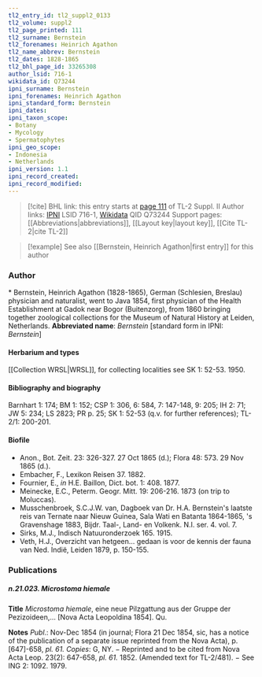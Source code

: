 ```yaml
---
tl2_entry_id: tl2_suppl2_0133
tl2_volume: suppl2
tl2_page_printed: 111
tl2_surname: Bernstein
tl2_forenames: Heinrich Agathon
tl2_name_abbrev: Bernstein
tl2_dates: 1828-1865
tl2_bhl_page_id: 33265308
author_lsid: 716-1
wikidata_id: Q73244
ipni_surname: Bernstein
ipni_forenames: Heinrich Agathon
ipni_standard_form: Bernstein
ipni_dates: 
ipni_taxon_scope: 
- Botany
- Mycology
- Spermatophytes
ipni_geo_scope: 
- Indonesia
- Netherlands
ipni_version: 1.1
ipni_record_created: 
ipni_record_modified:
---
```


> [!cite] BHL link: this entry starts at [page 111](https://www.biodiversitylibrary.org/page/33265308) of TL-2 Suppl. II
> Author links: [IPNI](https://www.ipni.org/a/716-1) LSID 716-1, [Wikidata](https://www.wikidata.org/wiki/Q73244) QID Q73244
> Support pages: [[Abbreviations|abbreviations]], [[Layout key|layout key]], [[Cite TL-2|cite TL-2]]

> [!example] See also [[Bernstein, Heinrich Agathon|first entry]] for this author

### Author

\* Bernstein, Heinrich Agathon (1828-1865), German (Schlesien, Breslau) physician and naturalist, went to Java 1854, first physician of the Health Establishment at Gadok near Bogor (Buitenzorg), from 1860 bringing together zoological collections for the Museum of Natural History at Leiden, Netherlands. 
**Abbreviated name**: *Bernstein* \[standard form in IPNI: *Bernstein*\]

#### Herbarium and types

[[Collection WRSL|WRSL]], for collecting localities see SK 1: 52-53. 1950.

#### Bibliography and biography

Barnhart 1: 174; BM 1: 152; CSP 1: 306, 6: 584, 7: 147-148, 9: 205; IH 2: 71; JW 5: 234; LS 2823; PR p. 25; SK 1: 52-53 (q.v. for further references); TL-2/1: 200-201.

#### Biofile

- Anon., Bot. Zeit. 23: 326-327. 27 Oct 1865 (d.); Flora 48: 573. 29 Nov 1865 (d.).
- Embacher, F., Lexikon Reisen 37. 1882.
- Fournier, E., *in* H.E. Baillon, Dict. bot. 1: 408. 1877.
- Meinecke, E.C., Peterm. Geogr. Mitt. 19: 206-216. 1873 (on trip to Moluccas).
- Musschenbroek, S.C.J.W. van, Dagboek van Dr. H.A. Bernstein's laatste reis van Ternate naar Nieuw Guinea, Sala Wati en Batanta 1864-1865, 's Gravenshage 1883, Bijdr. Taal-, Land- en Volkenk. N.I. ser. 4. vol. 7.
- Sirks, M.J., Indisch Natuuronderzoek 165. 1915.
- Veth, H.J., Overzicht van hetgeen... gedaan is voor de kennis der fauna van Ned. Indië, Leiden 1879, p. 150-155.

### Publications

##### n.21.023. Microstoma hiemale

**Title**
*Microstoma hiemale*, eine neue Pilzgattung aus der Gruppe der Pezizoideen,... \[Nova Acta Leopoldina 1854\]. Qu.

**Notes**
*Publ*.: Nov-Dec 1854 (in journal; Flora 21 Dec 1854, sic, has a notice of the publication of a separate issue reprinted from the Nova Acta), p. \[647\]-658, *pl. 61.* *Copies*: G, NY. − Reprinted and to be cited from Nova Acta Leop. 23(2): 647-658, *pl. 61.* 1852. (Amended text for TL-2/481). − See ING 2: 1092. 1979.


